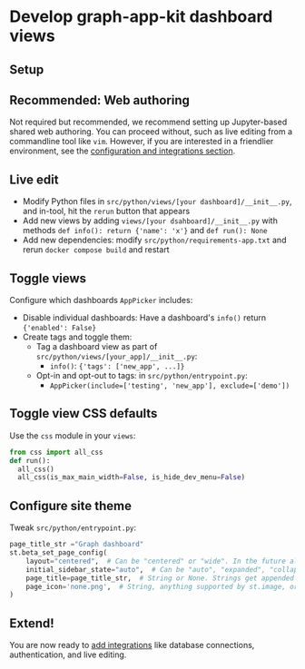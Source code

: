 # Develop graph-app-kit dashboard views

## Setup

## Recommended: Web authoring

Not required but recommended, we recommend setting up Jupyter-based shared web authoring. You can proceed without, such as live editing from a commandline tool like `vim`. However, if you are interested in a friendlier environment, see the [configuration and integrations section](extend.md).

## Live edit

* Modify Python files in `src/python/views/[your dashboard]/__init__.py`, and in-tool, hit the `rerun` button that appears
* Add new views by adding `views/[your dsahboard]/__init__.py` with methods `def info(): return {'name': 'x'}` and `def run(): None`
* Add new dependencies: modify `src/python/requirements-app.txt` and rerun `docker compose build` and restart

## Toggle views

Configure which dashboards `AppPicker` includes:

* Disable individual dashboards: Have a dashboard's `info()` return `{'enabled': False}`
* Create tags and toggle them: 
  * Tag a dashboard view as part of `src/python/views/[your_app]/__init__.py`:
     * `info()`: `{'tags': ['new_app', ...]}`
  * Opt-in and opt-out to tags: in `src/python/entrypoint.py`:
    * `AppPicker(include=['testing', 'new_app'], exclude=['demo'])`

## Toggle view CSS defaults
Use the `css` module in your `views`:

```python
from css import all_css
def run():
  all_css()
  all_css(is_max_main_width=False, is_hide_dev_menu=False)
```

## Configure site theme
Tweak `src/python/entrypoint.py`:

```python
page_title_str ="Graph dashboard"
st.beta_set_page_config(
	layout="centered",  # Can be "centered" or "wide". In the future also "dashboard", etc.
	initial_sidebar_state="auto",  # Can be "auto", "expanded", "collapsed"
	page_title=page_title_str,  # String or None. Strings get appended with "• Streamlit". 
	page_icon='none.png',  # String, anything supported by st.image, or None.
)
```

## Extend!

You are now ready to [add integrations](extend.md) like database connections, authentication, and live editing.